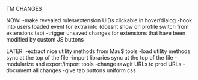 
TM CHANGES

NOW:
-make revealed rules/extension UIDs clickable in hover/dialog
-hook into users loaded event for extra info (doesnt show on profile switch from extensions tab)
-trigger unsaved changes for extensions that have been modified by custom JS buttons


LATER:
-extract nice utility methods from Mau$ tools
-load utility methods sync at the top of the file
-import libraries sync at the top of the file
-modularize and export/import tools
-change rawgit URLs to prod URLs
-document all changes
-give tab buttons uniform css
